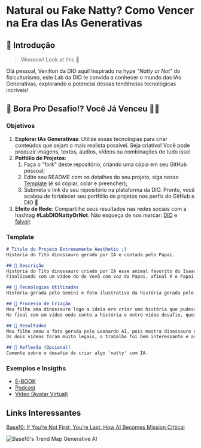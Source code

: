 # Natural ou Fake Natty? Como Vencer na Era das IAs Generativas

## 🚀 Introdução

> Woooow! Look at this 👀

Olá pessoal, Venilton da DIO aqui! Inspirado na hype _"Natty or Not"_ do fisiculturismo, este Lab da DIO te convida a conhecer o mundo das IAs Generativas, explorando o potencial dessas tendências tecnológicas incríveis!

## 🎯 Bora Pro Desafio!? Você Já Venceu 💪🤓

### Objetivos

1. **Explorar IAs Generativas**: Utilize essas tecnologias para criar conteúdos que sejam o mais realista possível. Seja criativo! Você pode produzir imagens, textos, áudios, vídeos ou combinações de tudo isso!
1. **Potfólio de Projetos**:
    1. Faça o "fork" deste repositório, criando uma cópia em seu GitHub pessoal;
    2. Edite seu README com os detalhes do seu projeto, siga nosso [Template](#template) (é só copiar, colar e preencher);
    3. Submeta o link do seu repositório na plataforma da DIO. Pronto, você acabou de fortalecer seu portfólio de projetos nos perfis do GitHub e DIO 🚀
1. **Efeito de Rede**: Compartilhe seus resultados nas redes sociais com a hashtag **#LabDIONattyOrNot**. Não esqueça de nos marcar: [DIO](https://www.linkedin.com/school/dio-makethechange) e [falvojr](https://www.linkedin.com/in/falvojr).

### Template

```markdown
# Título do Projeto Extremamente Aesthetic ;)
História do Tito dinossauro gerado por IA e contada pelo Papai.

## 📒 Descrição
História do Tito dinossauro criado por IA esse animal favorito do Isaac de 2 anos. Essa história gerada por IA, com foto do Tito gerada por IA e vídeo da história contado pelo Papai.
Finalizando com um vídeo do do Vovô com voz do Papai, afinal é o Papai ou o Vovô? :-)

## 🤖 Tecnologias Utilizadas
História gerada pelo Gemini e foto ilustrativa da história gerada pelo Leonardo AI, e vídeo produzido no D-ID.

## 🧐 Processo de Criação
Meu filho ama dinossauro logo a ideia era criar uma história que pudesse chamar a atenção do Isaac meu filho e apresentar a história.
No final com um vídeo onde conto a história e outro vídeo desafio, quem é Vovô ou o Papai?

## 🚀 Resultados
Meu filho amou a foto gerada pelo Leonardo AI, pois mostra dinossauro e banana, coisas que ele ama.
Os dois vídeos foram muito legais, o trabalho foi bem interessante e as possibilidades são enormes.

## 💭 Reflexão (Opcional)
Comente sobre o desafio de criar algo 'natty' com IA.
```

### Exemplos e Insigths

- [E-BOOK](/exemplos/E-BOOK.md)
- [Podcast](/exemplos/PODCAST.md)
- [Vídeo (Avatar Virtual)](/exemplos/VIDEO.md)

## Links Interessantes

[Base10: If You’re Not First, You’re Last: How AI Becomes Mission Critical](https://base10.vc/post/generative-ai-mission-critical/)

![Base10's Trend Map Generative AI](https://github.com/digitalinnovationone/lab-natty-or-not/assets/730492/f4df26e8-f8f7-4419-8252-c69d73ea930c)
